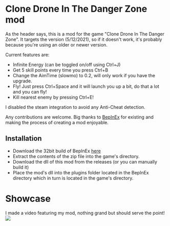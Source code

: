 # Clone Drone In The Danger Zone mod

As the header says, this is a mod for the game "Clone Drone In The Danger Zone".
It targets the version (5/12/2021), so if it doesn't work, it's probably because you're using an older or newer version.

Current features are:
- Infinite Energy (can be toggled on/off using Ctrl+J)
- Get 5 skill points every time you press Ctrl+B
- Change the AimTime (slowmo) to 0.2, will only work if you have the upgrade.
- Fly! Just press Ctrl+Space and it will launch you up a bit, do that a lot and you can fly!
- Kill nearest enemy by pressing Ctrl+E!

I disabled the steam integration to avoid any Anti-Cheat detection.

Any contributions are welcome.
Big thanks to [BepInEx](https://docs.bepinex.dev/index.html) for existing and making the process of creating a mod enjoyable.

## Installation

- Download the 32bit build of BepInEx [here](https://github.com/BepInEx/BepInEx/releases/download/v5.4.19/BepInEx_x86_5.4.19.0.zip)
- Extract the contents of the zip file into the game's directory.
- Download the dll of this mod from the releases (or you can manually build it)
- Place the mod's dll into the plugins folder located in the BepInEx directory which in turn is located in the game's directory.

# Showcase
I made a video featuring my mod, nothing grand but should serve the point!
<a href="https://www.youtube.com/watch?v=12prqk-PbEU"><img src="https://i3.ytimg.com/vi/12prqk-PbEU/hqdefault.jpg"></a>